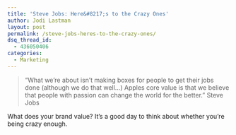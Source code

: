 ```yaml
---
title: 'Steve Jobs: Here&#8217;s to the Crazy Ones'
author: Jodi Lastman
layout: post
permalink: /steve-jobs-heres-to-the-crazy-ones/
dsq_thread_id:
  - 436050406
categories:
  - Marketing
---
```

> &#8220;What we&#8217;re about isn&#8217;t making boxes for people to get their jobs done (although we do that well&#8230;) Apples core value is that we believe that people with passion can change the world for the better.&#8221; Steve Jobs

What does your brand value? It&#8217;s a good day to think about whether you&#8217;re being crazy enough.